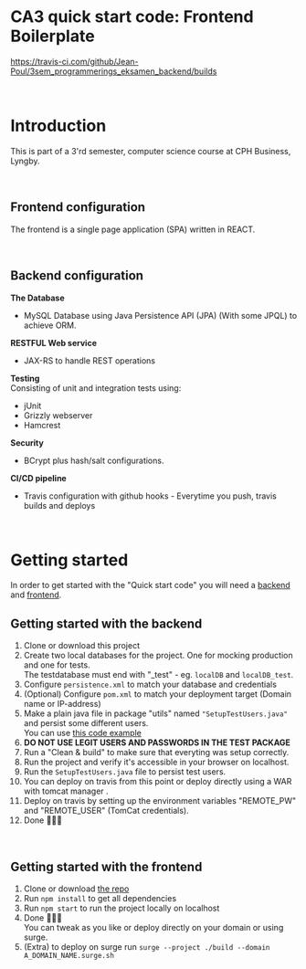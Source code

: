 # CA3 quick start code: Frontend Boilerplate

https://travis-ci.com/github/Jean-Poul/3sem_programmerings_eksamen_backend/builds

<br>

# Introduction

This is part of a 3'rd semester, computer science course at CPH Business, Lyngby.

<br>

## **Frontend configuration**

The frontend is a single page application (SPA) written in REACT.

<br>

## **Backend configuration**

**The Database**

- MySQL Database using Java Persistence API (JPA) (With some JPQL) to achieve ORM.

**RESTFUL Web service**

- JAX-RS to handle REST operations

**Testing**  
Consisting of unit and integration tests using:

- jUnit
- Grizzly webserver
- Hamcrest

**Security**

- BCrypt plus hash/salt configurations.

**CI/CD pipeline**

- Travis configuration with github hooks - Everytime you push, travis builds and deploys

<br>

# Getting started

In order to get started with the "Quick start code" you will need a [backend](https://github.com/MivleDK/CA3_Boilerplate_Backend) and [frontend](https://github.com/MivleDK/CA3_Boilerplate_Frontend).

## Getting started with the backend

1. Clone or download this project
2. Create two local databases for the project. One for mocking production and one for tests.  
   The testdatabase must end with "\_test" - eg. `localDB` and `localDB_test`.
3. Configure `persistence.xml` to match your database and credentials
4. (Optional) Configure `pom.xml` to match your deployment target (Domain name or IP-address)
5. Make a plain java file in package "utils" named `"SetupTestUsers.java"` and persist some different users.  
   You can use [this code example](https://gist.github.com/MivleDK/b7452b652a33414573fb3a7d91876340)
6. **DO NOT USE LEGIT USERS AND PASSWORDS IN THE TEST PACKAGE**
7. Run a "Clean & build" to make sure that everyting was setup correctly.
8. Run the project and verify it's accessible in your browser on localhost.
9. Run the `SetupTestUsers.java` file to persist test users.
10. You can deploy on travis from this point or deploy directly using a WAR with tomcat manager .
11. Deploy on travis by setting up the environment variables "REMOTE_PW" and "REMOTE_USER" (TomCat credentials).
12. Done 🍻🎉🍾  

<br>

## Getting started with the frontend

1. Clone or download [the repo](https://github.com/MivleDK/CA3_Boilerplate_Frontend)
2. Run `npm install` to get all dependencies
3. Run `npm start` to run the project locally on localhost
4. Done 🍻🎉🍾  
   You can tweak as you like or deploy directly on your domain or using surge.
5. (Extra) to deploy on surge run `surge --project ./build --domain A_DOMAIN_NAME.surge.sh`

<br>

